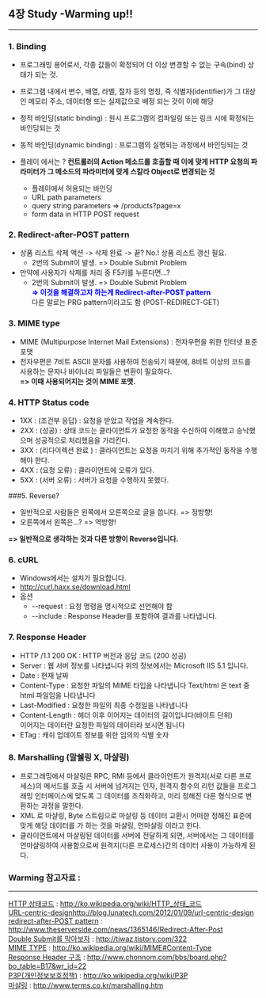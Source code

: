 ## 4장 Study -Warming up!!
---

### 1. Binding

- 프로그래밍 용어로서, 각종 값들이 확정되어 더 이상 변경할 수 없는 구속(bind) 상태가 되는 것.
- 프로그램 내에서 변수, 배열, 라벨, 절차 등의 명칭, 즉 식별자(identifier)가 그 대상인 메모리 주소, 데이터형 또는 실제값으로 배정 되는 것이 이에 해당
- 정적 바인딩(static binding) : 원시 프로그램의 컴파일링 또는 링크 시에 확정되는 바인딩되는 것
- 동적 바인딩(dynamic binding) : 프로그램의 실행되는 과정에서 바인딩되는 것

- 플레이 에서는 ?
  **컨트롤러의 Action 메소드를 호출할 때 이에 맞게 HTTP 요청의 파라미터가 그 메소드의 파라미터에 맞게 스칼라 Object로 변경되는 것**
    - 플레이에서 허용되는 바인딩
    - URL path parameters
    - query string parameters            => /products?page=x
    - form data in HTTP POST request
    
### 2. Redirect-after-POST pattern

- 상품 리스트 삭제 액션 -> 삭제 완료 -> 끝? No.! 상품 리스트 갱신 필요.
	- 2번의 Submit이 발생. => Double Submit Problem
- 만약에 사용자가 삭제를 처리 중 F5키를 누른다면…?
	- 2번의 Submit이 발생. => Double Submit Problem<br>
<font color="blue">**=> 이것을 해결하고자 하는게 Redirect-after-POST pattern**</font><br>
다른 말로는 PRG pattern이라고도 함 (POST-REDIRECT-GET)

### 3. MIME type

- MIME (Multipurpose Internet Mail Extensions) : 전자우편을 위한 인터넷 표준 포맷
- 전자우편은 7비트 ASCII 문자를 사용하여 전송되기 때문에, 8비트 이상의 코드를 사용하는 문자나 바이너리 파일들은 변환이 필요하다. <br>
**=>  이때 사용되어지는 것이 MIME 포맷.**

### 4. HTTP Status code

- 1XX : (조건부 응답) : 요청을 받았고 작업을 계속한다.
- 2XX : (성공)       : 상태 코드는 클라이언트가 요청한 동작을 수신하여 이해했고 승낙했으며 성공적으로 처리했음을 가리킨다.
- 3XX : (리다이렉션 완료 ) : 클라이언트는 요청을 마치기 위해 추가적인 동작을 수행해야 한다.
- 4XX : (요청 오류)   : 클라이언트에 오류가 있다.
- 5XX : (서버 오류)   : 서버가 요청을 수행하지 못했다.

###5. Reverse?

- 일반적으로 사람들은 왼쪽에서 오른쪽으로 글을 씁니다. => 정방향!
- 오른쪽에서 왼쪽은…? => 역방향!

**=> 일반적으로 생각하는 것과 다른 방향이 Reverse입니다.**
	
### 6. cURL

- Windows에서는 설치가 필요합니다.
- http://curl.haxx.se/download.html
- 옵션
	- --request : 요청 명령을 명시적으로 선언해야 함
	- --include : Response Header를 포함하여 결과를 나타냅니다.

### 7. Response Header

- HTTP /1.1 200 OK : HTTP 버전과 응답 코드 (200 성공)
- Server : 웹 서버 정보를 나타냅니다
	   위의 정보에서는 Microsoft IIS 5.1 입니다. 
- Date :  현재 날짜 
- Content-Type : 요청한 파일의 MIME 타입을 나타냅니다
		       Text/html 은 text 중 html 파일임을 나타냅니다 
- Last-Modified : 요청한 파일의 최종 수정일을 나타냅니다
- Content-Length : 헤더 이후 이어지는 데이터의 길이입니다(바이트 단위)<br>
이어지는 데이터란 요청한 파일의 데이터라 보시면 됩니다 
- ETag : 캐쉬 업데이트 정보를 위한 임의의 식별 숫자

### 8. Marshalling (말쉘링 X, 마샬링)
 
- 프로그래밍에서 마샬링은 RPC, RMI 등에서 클라이언트가 원격지(서로 다른 프로세스)의 메서드를 호출 시 서버에 넘겨지는 인자, 원격지 함수의 리턴 값들을 프로그래밍 인터페이스에 맞도록 그 데이터를 조직화하고, 미리 정해진 다른 형식으로 변환하는 과정을 말한다.
- XML 로 마샬링, Byte 스트림으로 마샬링 등 데이터 교환시 어떠한 정해진 표준에 맞게 해당 데이터를 가 하는 것을 마샬링, 언마샬링 이라고 한다.
- 클라이언트에서 마샬링된 데이터를 서버에 전달하게 되면, 서버에서는 그 데이터를 언마샬링하여 사용함으로써 원격지(다른 프로세스)간의 데이터 사용이 가능하게 된다.

### Warming 참고자료 :
---
[HTTP 상태코드](http://ko.wikipedia.org/wiki/HTTP_상태_코드) : http://ko.wikipedia.org/wiki/HTTP_상태_코드<br>
[URL-centric-design](http://blog.lunatech.com/2012/01/09/url-centric-design
)http://blog.lunatech.com/2012/01/09/url-centric-design<br>
[redirect-after-POST pattern](http://www.theserverside.com/news/1365146/Redirect-After-Post) : http://www.theserverside.com/news/1365146/Redirect-After-Post<br>
[Double Submit를 막아보자](tiwaz.tistory.com/322) : http://tiwaz.tistory.com/322<br>
[MIME TYPE](http://ko.wikipedia.org/wiki/MIME#Content-Type) : http://ko.wikipedia.org/wiki/MIME#Content-Type<br>
[Response Header 구조](http://www.chonnom.com/bbs/board.php?bo_table=B17&wr_id=22) : http://www.chonnom.com/bbs/board.php?bo_table=B17&wr_id=22<br>
[P3P(개인정보보호정책)](http://ko.wikipedia.org/wiki/P3P) : http://ko.wikipedia.org/wiki/P3P<br>
[마샬링](http://www.terms.co.kr/marshalling.htm) : http://www.terms.co.kr/marshalling.htm<br>
